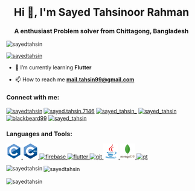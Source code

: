 <h1 align="center">Hi 👋, I'm Sayed Tahsinoor Rahman</h1>
<h3 align="center">A enthusiast Problem solver from Chittagong, Bangladesh</h3>

<p align="left"> <img src="https://komarev.com/ghpvc/?username=sayedtahsin&label=Profile%20views&color=0e75b6&style=plastic" alt="sayedtahsin" /> </p>

<p align="left"> <a href="https://github.com/ryo-ma/github-profile-trophy"><img src="https://github-profile-trophy.vercel.app/?username=sayedtahsin" alt="sayedtahsin" /></a> </p>

- 🌱 I’m currently learning **Flutter**

- 📫 How to reach me **mail.tahsin99@gmail.com**

<h3 align="left">Connect with me:</h3>
<p align="left">
<a href="https://linkedin.com/in/sayedtahsin" target="blank"><img align="center" src="https://raw.githubusercontent.com/rahuldkjain/github-profile-readme-generator/master/src/images/icons/Social/linked-in-alt.svg" alt="sayedtahsin" height="30" width="40" /></a>
<a href="https://fb.com/sayed.tahsin.7146" target="blank"><img align="center" src="https://raw.githubusercontent.com/rahuldkjain/github-profile-readme-generator/master/src/images/icons/Social/facebook.svg" alt="sayed.tahsin.7146" height="30" width="40" /></a>
<a href="https://instagram.com/sayed_tahsin_" target="blank"><img align="center" src="https://raw.githubusercontent.com/rahuldkjain/github-profile-readme-generator/master/src/images/icons/Social/instagram.svg" alt="sayed_tahsin_" height="30" width="40" /></a>
<a href="https://www.codechef.com/users/sayed_tahsin" target="blank"><img align="center" src="https://cdn.jsdelivr.net/npm/simple-icons@3.1.0/icons/codechef.svg" alt="sayed_tahsin" height="30" width="40" /></a>
<a href="https://codeforces.com/profile/blackbeard99" target="blank"><img align="center" src="https://raw.githubusercontent.com/rahuldkjain/github-profile-readme-generator/master/src/images/icons/Social/codeforces.svg" alt="blackbeard99" height="30" width="40" /></a>
<a href="https://www.leetcode.com/sayed_tahsin" target="blank"><img align="center" src="https://raw.githubusercontent.com/rahuldkjain/github-profile-readme-generator/master/src/images/icons/Social/leet-code.svg" alt="sayed_tahsin" height="30" width="40" /></a>
</p>

<h3 align="left">Languages and Tools:</h3>
<p align="left"> <a href="https://www.cprogramming.com/" target="_blank" rel="noreferrer"> <img src="https://raw.githubusercontent.com/devicons/devicon/master/icons/c/c-original.svg" alt="c" width="40" height="40"/> </a> <a href="https://www.w3schools.com/cpp/" target="_blank" rel="noreferrer"> <img src="https://raw.githubusercontent.com/devicons/devicon/master/icons/cplusplus/cplusplus-original.svg" alt="cplusplus" width="40" height="40"/> </a> <a href="https://firebase.google.com/" target="_blank" rel="noreferrer"> <img src="https://www.vectorlogo.zone/logos/firebase/firebase-icon.svg" alt="firebase" width="40" height="40"/> </a> <a href="https://flutter.dev" target="_blank" rel="noreferrer"> <img src="https://www.vectorlogo.zone/logos/flutterio/flutterio-icon.svg" alt="flutter" width="40" height="40"/> </a> <a href="https://git-scm.com/" target="_blank" rel="noreferrer"> <img src="https://www.vectorlogo.zone/logos/git-scm/git-scm-icon.svg" alt="git" width="40" height="40"/> </a> <a href="https://www.java.com" target="_blank" rel="noreferrer"> <img src="https://raw.githubusercontent.com/devicons/devicon/master/icons/java/java-original.svg" alt="java" width="40" height="40"/> </a> <a href="https://www.mongodb.com/" target="_blank" rel="noreferrer"> <img src="https://raw.githubusercontent.com/devicons/devicon/master/icons/mongodb/mongodb-original-wordmark.svg" alt="mongodb" width="40" height="40"/> </a> <a href="https://www.qt.io/" target="_blank" rel="noreferrer"> <img src="https://upload.wikimedia.org/wikipedia/commons/0/0b/Qt_logo_2016.svg" alt="qt" width="40" height="40"/> </a> </p>

<p><img align="left" src="https://github-readme-stats.vercel.app/api/top-langs?username=sayedtahsin&show_icons=true&locale=en&layout=compact" alt="sayedtahsin" /></p>

<p>&nbsp;<img align="center" src="https://github-readme-stats.vercel.app/api?username=sayedtahsin&show_icons=true&theme=dark&locale=en" alt="sayedtahsin" /></p>

<p><img align="center" src="https://github-readme-streak-stats.herokuapp.com/?user=sayedtahsin&" alt="sayedtahsin" /></p>
